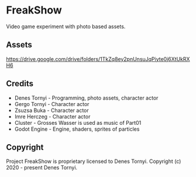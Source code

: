 # FreakShow

Video game experiment with photo based assets.

## Assets

https://drive.google.com/drive/folders/1TkZq8ey2pnUnsuJqPiyte0j6XtUkRXH6

## Credits

* Denes Tornyi - Programming, photo assets, character actor
* Gergo Tornyi - Character actor
* Zsuzsa Buka - Character actor
* Imre Herczeg - Character actor
* Cluster - Grosses Wasser is used as music of Part01
* Godot Engine - Engine, shaders, sprites of particles

## Copyright

Project FreakShow is proprietary licensed to Denes Tornyi.
Copyright (c) 2020 - present Denes Tornyi.